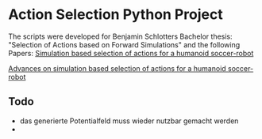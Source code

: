 # Action Selection Python Project

The scripts were developed for Benjamin Schlotters Bachelor thesis:
"Selection of Actions based on Forward Simulations" and the following Papers:
[Simulation based selection of actions for a humanoid soccer-robot](http://www.naoteamhumboldt.de/wp-content/papercite-data/pdf/2016-mellmannschlotterblum.pdf)

[Advances on simulation based selection of actions for a humanoid soccer-robot](http://www.naoteamhumboldt.de/wp-content/papercite-data/pdf/hsr-mellmannschlotter-17.pdf)


## Todo
- das generierte Potentialfeld muss wieder nutzbar gemacht werden
-

